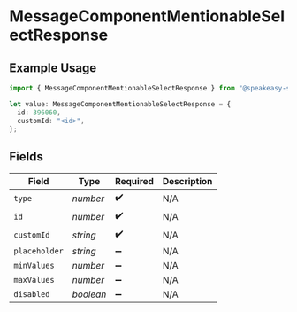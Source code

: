 # MessageComponentMentionableSelectResponse

## Example Usage

```typescript
import { MessageComponentMentionableSelectResponse } from "@speakeasy-sdks/discord/models/components";

let value: MessageComponentMentionableSelectResponse = {
  id: 396060,
  customId: "<id>",
};
```

## Fields

| Field              | Type               | Required           | Description        |
| ------------------ | ------------------ | ------------------ | ------------------ |
| `type`             | *number*           | :heavy_check_mark: | N/A                |
| `id`               | *number*           | :heavy_check_mark: | N/A                |
| `customId`         | *string*           | :heavy_check_mark: | N/A                |
| `placeholder`      | *string*           | :heavy_minus_sign: | N/A                |
| `minValues`        | *number*           | :heavy_minus_sign: | N/A                |
| `maxValues`        | *number*           | :heavy_minus_sign: | N/A                |
| `disabled`         | *boolean*          | :heavy_minus_sign: | N/A                |